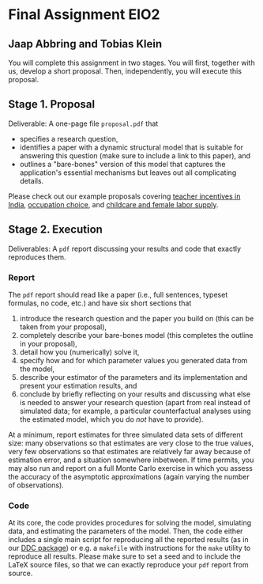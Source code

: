 # Final Assignment EIO2
## Jaap Abbring and Tobias Klein

You will complete this assignment in two stages. You will first, together with us, develop a short proposal. Then, independently, you will execute this proposal.

## Stage 1. Proposal 

Deliverable: A one-page file `proposal.pdf` that 
- specifies a research question, 
- identifies a paper with a dynamic structural model that is suitable for answering this question (make sure to include a link to this paper), and 
- outlines a "bare-bones" version of this model that captures the application's essential mechanisms but leaves out all complicating details.

Please check out our example proposals covering [teacher incentives in India](), [occupation choice](), and [childcare and female labor supply]().

## Stage 2. Execution 

Deliverables: A `pdf` report discussing your results and code that exactly reproduces them. 

### Report
The `pdf` report should read like a paper (i.e., full sentences, typeset formulas, no code, etc.) and have six short sections that
1. introduce the research question and the paper you build on (this can be taken from your proposal),
2. completely describe your bare-bones model (this completes the outline in your proposal),
3. detail how you (numerically) solve it,
4. specify how and for which parameter values you generated data from the model, 
5. describe your estimator of the parameters and its implementation and present your estimation results, and
6. conclude by briefly reflecting on your results and discussing what else is needed to answer your research question (apart from real instead of simulated data; for example, a particular counterfactual analyses using the estimated model, which you do _not_ have to provide). 

At a minimum, report estimates for three simulated data sets of different size: many observations so that estimates are very close to the true values, very few observations so that estimates are relatively far away because of estimation error, and a situation somewhere inbetween. If time permits, you may also run and report on a full Monte Carlo exercise in which you assess the accuracy of the asymptotic approximations (again varying the number of observations).

### Code 
At its core, the code provides procedures for solving the model, simulating data, and estimating the parameters of the model. Then, the code either includes a single main script for reproducing all the reported results (as in our [DDC package](https://ddc.abbring.org)) or e.g. a `makefile` with instructions for the `make` utility to reproduce all results.  Please make sure to set a seed and to include the LaTeX source files, so that we can exactly reproduce your `pdf` report from source. 
